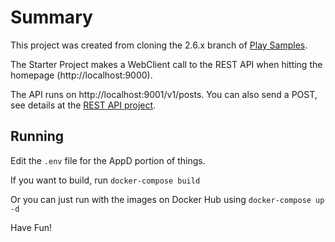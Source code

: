 # Summary

This project was created from cloning the 2.6.x branch of [Play Samples](https://github.com/playframework/play-samples).

The Starter Project makes a WebClient call to the REST API when hitting the homepage (http://localhost:9000).

The API runs on http://localhost:9001/v1/posts.  You can also send a POST, see details at the [REST API project](https://github.com/playframework/play-samples/tree/2.6.x/play-scala-rest-api-example).

## Running

Edit the `.env` file for the AppD portion of things.

If you want to build, run `docker-compose build`

Or you can just run with the images on Docker Hub using `docker-compose up -d`

Have Fun!


